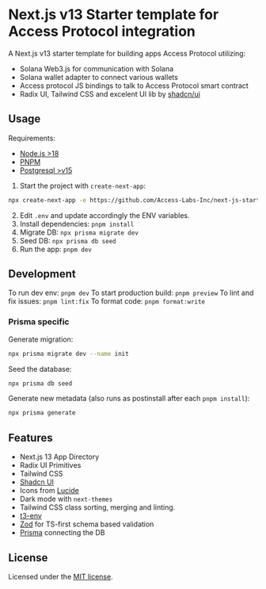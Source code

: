 # Next.js v13 Starter template for Access Protocol integration

A Next.js v13 starter template for building apps Access Protocol utilizing:
- Solana Web3.js for communication with Solana
- Solana wallet adapter to connect various wallets
- Access protocol JS bindings to talk to Access Protocol smart contract
- Radix UI, Tailwind CSS and excelent UI lib by [shadcn/ui](https://github.com/shadcn/ui)

## Usage

Requirements:
- [Node.js >18](https://nodejs.org/en)
- [PNPM](https://pnpm.io/)
- [Postgresql >v15](https://www.postgresql.org/)

1) Start the project with `create-next-app`:
```sh
npx create-next-app -e https://github.com/Access-Labs-Inc/next-js-starter
```

2) Edit `.env` and update accordingly the ENV variables.
3) Install dependencies: `pnpm install`
3) Migrate DB: `npx prisma migrate dev`
4) Seed DB: `npx prisma db seed`
5) Run the app: `pnpm dev`

## Development

To run dev env: `pnpm dev`
To start production build: `pnpm preview`
To lint and fix issues: `pnpm lint:fix`
To format code: `pnpm format:write`

### Prisma specific

Generate migration:
```sh
npx prisma migrate dev --name init
```

Seed the database:
```sh
npx prisma db seed
```

Generate new metadata (also runs as postinstall after each `pnpm install`):
```sh
npx prisma generate
```

## Features

- Next.js 13 App Directory
- Radix UI Primitives
- Tailwind CSS
- [Shadcn UI](https://github.com/shadcn/ui)
- Icons from [Lucide](https://lucide.dev)
- Dark mode with `next-themes`
- Tailwind CSS class sorting, merging and linting.
- [t3-env](https://github.com/t3-oss/t3-env)
- [Zod](https://zod.dev/) for TS-first schema based validation
- [Prisma](https://www.prisma.io/) connecting the DB

## License

Licensed under the [MIT license](https://github.com/Access-Labs-Inc/blob/main/LICENSE.md).
